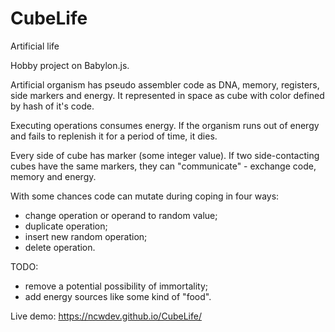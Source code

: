 # CubeLife
Artificial life

Hobby project on Babylon.js.

Artificial organism has pseudo assembler code as DNA, memory, registers, side markers and energy. It represented in space as cube with color defined by hash of it's code.

Executing operations consumes energy. If the organism runs out of energy and fails to replenish it for a period of time, it dies.

Every side of cube has marker (some integer value). If two side-contacting cubes have the same markers, they can "communicate" - exchange code, memory and energy.

With some chances code can mutate during coping in four ways:
- change operation or operand to random value;
- duplicate operation;
- insert new random operation;
- delete operation.

TODO:
- remove a potential possibility of immortality;
- add energy sources like some kind of "food".

Live demo: https://ncwdev.github.io/CubeLife/